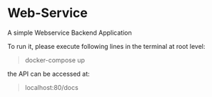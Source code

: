 # Web-Service

A simple Webservice Backend Application

To run it, please execute following lines in the terminal at root level:

> docker-compose up

the API can be accessed at:

> localhost:80/docs